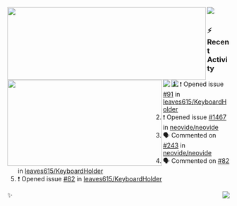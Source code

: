 <p>
  <p>
  <img align="left" width="450" height="165" src="https://github-readme-stats.vercel.app/api?username=lowking&bg_color=0D1116&theme=synthwave&show_icons=true&hide_border=true&line_height=20&title_color=4E7C65&icon_color=555&show_owner=true&text_color=777&count_private=true"/>
  </p>
  <p>
  <img align="left" width="350" height="195" src="https://github-readme-stats.vercel.app/api/top-langs/?layout=compact&username=lowking&bg_color=0D1116&theme=synthwave&show_icons=true&hide_border=true&line_height=20&title_color=4E7C65&icon_color=555&show_owner=true&text_color=777&hide&langs_count=4"/>
  </p>
  <p>
    <a align="left" href="https://t.me/Violettoy_bot"><img src="https://img.shields.io/badge/Telegram-%2352A4DB.svg?&style=social&logo=telegram&logoColor=white" /></a>&nbsp;&nbsp;
    <img align="left" src="https://github.com/lowking/lowking/workflows/Waka%20Readme/badge.svg" />&nbsp;&nbsp;
    <img align="left" src="https://github.com/lowking/lowking/workflows/Activity%20Readme/badge.svg" />
  </p>
</p>

### :zap: Recent Activity

<!--START_SECTION:activity-->
1. ❗️ Opened issue [#91](https://github.com/leaves615/KeyboardHolder/issues/91) in [leaves615/KeyboardHolder](https://github.com/leaves615/KeyboardHolder)
2. ❗️ Opened issue [#1467](https://github.com/neovide/neovide/issues/1467) in [neovide/neovide](https://github.com/neovide/neovide)
3. 🗣 Commented on [#243](https://github.com/neovide/neovide/issues/243) in [neovide/neovide](https://github.com/neovide/neovide)
4. 🗣 Commented on [#82](https://github.com/leaves615/KeyboardHolder/issues/82) in [leaves615/KeyboardHolder](https://github.com/leaves615/KeyboardHolder)
5. ❗️ Opened issue [#82](https://github.com/leaves615/KeyboardHolder/issues/82) in [leaves615/KeyboardHolder](https://github.com/leaves615/KeyboardHolder)
<!--END_SECTION:activity-->

✨<img align="right" src="http://profile-counter.glitch.me/lowking/count.svg"/>
